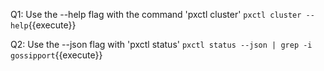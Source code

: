 Q1: Use the --help flag with the command 'pxctl cluster'
`pxctl cluster --help`{{execute}}

Q2: Use the --json flag with 'pxctl status'
`pxctl status --json | grep -i gossipport`{{execute}}
